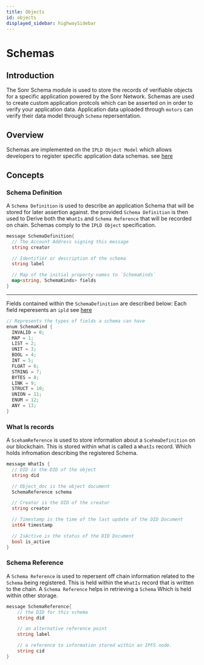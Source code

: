 ```yaml
---
title: Objects
id: objects
displayed_sidebar: highwaySidebar
---
```


# Schemas
## Introduction
The Sonr Schema module is used to store the records of verifiable objects for a specific application powered by the Sonr Network. Schemas are used to create custom application protcols which can be asserted on in order to verify your application data. Application data uploaded through `motors` can verify their data model through `Schema` repersentation.

## Overview
Schemas are implemented on the `IPLD Object Model` which allows developers to register specific application data schemas. see [here](https://ipld.io/docs/schemas)

## Concepts

### Schema Definition
A `Schema Definition` is used to describe an application Schema that will be stored for later assertion against. the provided `Schema Definition` is then used to Derive both the `WhatIs` and `Schema Reference` that will be recorded on chain. Schemas comply to the `IPLD Object` specification. 

```go
message SchemaDefinition{
  // The Account Address signing this message
  string creator

  // Identifier or description of the schema
  string label

  // Map of the initial property names to `SchemaKinds`
  map<string, SchemaKinds> fields
}
```
---
Fields contained within the `SchemaDefinition` are described below:
Each field reperesents an `ipld` see [here](https://ipld.io/docs/schemas/features/typekinds/)
```go
// Represents the types of fields a schema can have
enum SchemaKind {
  INVALID = 0;
  MAP = 1;
  LIST = 2;
  UNIT = 3;
  BOOL = 4;
  INT = 5;
  FLOAT = 6;
  STRING = 7;
  BYTES = 8;
  LINK = 9;
  STRUCT = 10;
  UNION = 11;
  ENUM = 12;
  ANY = 13;
}

```

### What Is records
A `ScehamReference` is used to store information about a `ScehmaDefinition` on our blockchain. This is stored within what is called a `WhatIs` record. Which holds infromation describing the registered Schema.

```go
message WhatIs {
  // DID is the DID of the object
  string did

  // Object_doc is the object document
  SchemaReference schema

  // Creator is the DID of the creator
  string creator

  // Timestamp is the time of the last update of the DID Document
  int64 timestamp

  // IsActive is the status of the DID Document
  bool is_active
}
```

### Schema Reference
A `Schema Reference` is used to repersent off chain information related to the `Schema` being registered. This is held within the `WhatIs` record that is written to the chain. A `Schema Reference` helps in retrieving a `Schema` Which is held within other storage.

```go
message SchemaReference{
    // the DID for this schema
    string did

    // an alternative reference point
    string label

    // a reference to information stored within an IPFS node.
    string cid
}
```

